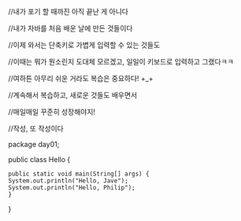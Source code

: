 
//내가 포기 할 때까진 아직 끝난 게 아니다



//내가 자바를 처음 배운 날에 만든 것들이다

//이제 와서는 단축키로 가볍게 입력할 수 있는 것들도

//이때는 뭐가 뭔소린지 도대체 모르겠고, 일일이 키보드로 입력하고 그랬다ㅋㅋ

//여하튼 아무리 쉬운 거라도 복습은 중요하다! +_+

//계속해서 복습하고, 새로운 것들도 배우면서

//매일매일 꾸준히 성장해야지!

//작성, 또 작성이다

package day01;

public class Hello {

	public static void main(String[] args) {
	System.out.println("Hello, Jave");
	System.out.println("Hello, Philip");
	}

}

